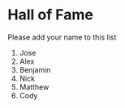 # Hall of Fame
Please add your name to this list

1. Jose
2. Alex
3. Benjamin
4. Nick
5. Matthew
6. Cody

